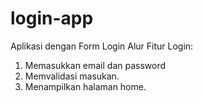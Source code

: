 # login-app
Aplikasi dengan Form Login 
Alur Fitur Login:
1. Memasukkan email dan password
2. Memvalidasi masukan.
3. Menampilkan halaman home.
